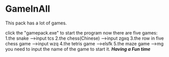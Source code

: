 # GameInAll
This pack has a lot of games.

click the "gamepack.exe" to start the program
now there are five games:
  1.the snake  -->input tcs
  2.the chess(Chinese)  -->input zgxq
  3.the row in five chess game  -->input wzq
  4.the tetris game  -->elsfk
  5.the maze game  -->mg
you need to input the name of the game to start it.
***Having a Fun time***
